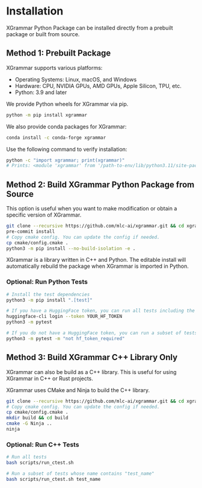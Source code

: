 # Installation

XGrammar Python Package can be installed directly from a prebuilt package or built from source.

## Method 1: Prebuilt Package

XGrammar supports various platforms:
* Operating Systems: Linux, macOS, and Windows
* Hardware: CPU, NVIDIA GPUs, AMD GPUs, Apple Silicon, TPU, etc.
* Python: 3.9 and later

We provide Python wheels for XGrammar via pip.

```bash
python -m pip install xgrammar
```

We also provide conda packages for XGrammar:

```bash
conda install -c conda-forge xgrammar
```

Use the following command to verify installation:

```bash
python -c "import xgrammar; print(xgrammar)"
# Prints: <module 'xgrammar' from '/path-to-env/lib/python3.11/site-packages/xgrammar/__init__.py'>
```

## Method 2: Build XGrammar Python Package from Source

This option is useful when you want to make modification or obtain a specific version of XGrammar.

```bash
git clone --recursive https://github.com/mlc-ai/xgrammar.git && cd xgrammar
pre-commit install
# Copy cmake config. You can update the config if needed.
cp cmake/config.cmake .
python3 -m pip install --no-build-isolation -e .
```

XGrammar is a library written in C++ and Python. The editable install will automatically rebuild
the package when XGrammar is imported in Python.

### Optional: Run Python Tests

```bash
# Install the test dependencies
python3 -m pip install ".[test]"

# If you have a HuggingFace token, you can run all tests including the ones that have gated models.
huggingface-cli login --token YOUR_HF_TOKEN
python3 -m pytest

# If you do not have a HuggingFace token, you can run a subset of tests that do not require gated models.
python3 -m pytest -m "not hf_token_required"
```

## Method 3: Build XGrammar C++ Library Only

XGrammar can also be build as a C++ library. This is useful for using XGrammar in C++ or Rust projects.

XGrammar uses CMake and Ninja to build the C++ library.

```bash
git clone --recursive https://github.com/mlc-ai/xgrammar.git && cd xgrammar
# Copy cmake config. You can update the config if needed.
cp cmake/config.cmake .
mkdir build && cd build
cmake -G Ninja ..
ninja
```

### Optional: Run C++ Tests

```bash
# Run all tests
bash scripts/run_ctest.sh

# Run a subset of tests whose name contains "test_name"
bash scripts/run_ctest.sh test_name
```
